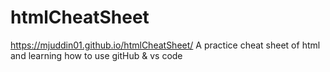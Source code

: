 # htmlCheatSheet
https://mjuddin01.github.io/htmlCheatSheet/
A practice cheat sheet of html and 
learning how to use gitHub & vs code
